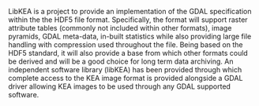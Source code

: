 LibKEA is a project to provide an implementation of the GDAL specification within the the HDF5 file format. Specifically, the format will support raster attribute tables (commonly not included within other formats), image pyramids, GDAL meta-data, in-built statistics while also providing large file handling with compression used throughout the file. Being based on the HDF5 standard, it will also provide a base from which other formats could be derived and will be a good choice for long term data archiving. An independent software library (libKEA) has been provided through which complete access to the KEA image format is provided alongside a GDAL driver allowing KEA images to be used through any GDAL supported software.